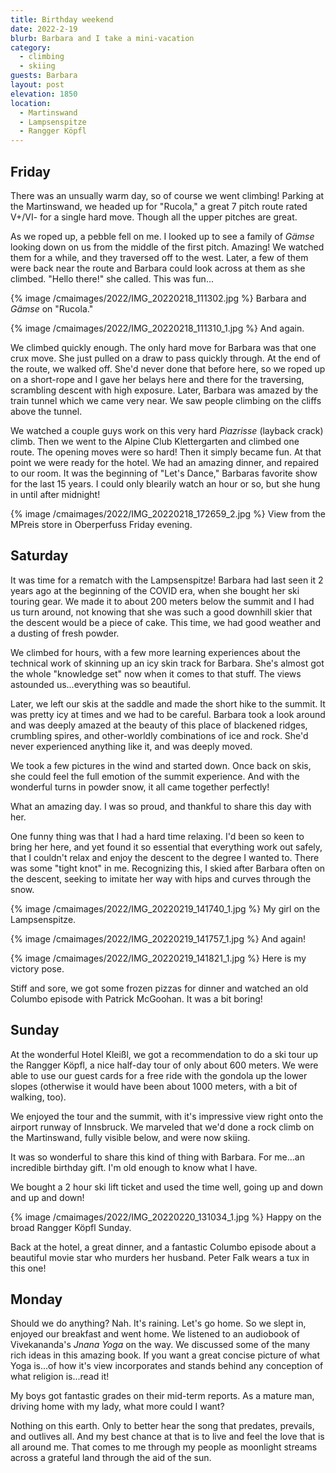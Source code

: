 ```yaml
---
title: Birthday weekend
date: 2022-2-19
blurb: Barbara and I take a mini-vacation
category:
  - climbing
  - skiing
guests: Barbara
layout: post
elevation: 1850
location:
  - Martinswand
  - Lampsenspitze
  - Rangger Köpfl
---
```


## Friday

There was an unsually warm day, so of course we went climbing!
Parking at the Martinswand, we headed up for "Rucola," a great 7 pitch
route rated V+/VI- for a single hard move. Though all the upper pitches are
great.

As we roped up, a pebble fell on me. I looked up to see a family of _Gämse_
looking down on us from the middle of the first pitch. Amazing! We watched
them for a while, and they traversed off to the west. Later, a few of them
were back near the route and Barbara could look across at them as she
climbed. "Hello there!" she called. This was fun...

{% image /cmaimages/2022/IMG_20220218_111302.jpg %}
Barbara and _Gämse_ on "Rucola."

{% image /cmaimages/2022/IMG_20220218_111310_1.jpg %}
And again.

We climbed quickly enough. The only hard move for Barbara was that one
crux move. She just pulled on a draw to pass quickly through. At the end
of the route, we walked off. She'd never done that before here, so we
roped up on a short-rope and I gave her belays here and there for the
traversing, scrambling descent with high exposure. Later, Barbara was
amazed by the train tunnel which we came very near. We saw people climbing
on the cliffs above the tunnel.

We watched a couple guys work on this very hard _Piazrisse_ (layback crack)
climb. Then we went to the Alpine Club Klettergarten and climbed one route.
The opening moves were so hard! Then it simply became fun. At that
point we were ready for the hotel. We had an amazing dinner, and repaired
to our room. It was the beginning of "Let's Dance," Barbaras favorite show
for the last 15 years. I could only blearily watch an hour or so, but she
hung in until after midnight!

{% image /cmaimages/2022/IMG_20220218_172659_2.jpg %}
View from the MPreis store in Oberperfuss Friday evening.

## Saturday

It was time for a rematch with the Lampsenspitze! Barbara had last seen it
2 years ago at the beginning of the COVID era, when she bought her ski
touring gear. We made it to about 200 meters below the summit and I had
us turn around, not knowing that she was such a good downhill skier that
the descent would be a piece of cake. This time, we had good weather and
a dusting of fresh powder.

We climbed for hours, with a few more learning experiences about the technical
work of skinning up an icy skin track for Barbara. She's almost got the
whole "knowledge set" now when it comes to that stuff. The views astounded
us...everything was so beautiful.

Later, we left our skis at the saddle and made the short hike to the summit.
It was pretty icy at times and we had to be careful. Barbara took a look
around and was deeply amazed at the beauty of this place of blackened
ridges, crumbling spires, and other-worldly combinations of ice and
rock. She'd never experienced anything like it, and was deeply moved.

We took a few pictures in the wind and started down. Once back on skis, she
could feel the full emotion of the summit experience. And with the wonderful
turns in powder snow, it all came together perfectly!

What an amazing day. I was so proud, and thankful to share this day with her.

One funny thing was that I had a hard time relaxing. I'd been so keen to
bring her here, and yet found it so essential that everything work out safely,
that I couldn't relax and enjoy the descent to the degree I wanted to. There
was some "tight knot" in me. Recognizing this, I skied after Barbara often
on the descent, seeking to imitate her way with hips and curves through the
snow.

{% image /cmaimages/2022/IMG_20220219_141740_1.jpg %}
My girl on the Lampsenspitze.

{% image /cmaimages/2022/IMG_20220219_141757_1.jpg %}
And again!

{% image /cmaimages/2022/IMG_20220219_141821_1.jpg %}
Here is my victory pose.

Stiff and sore, we got some frozen pizzas for dinner and watched an old
Columbo episode with Patrick McGoohan. It was a bit boring!

## Sunday

At the wonderful Hotel Kleißl, we got a recommendation to do a ski tour up
the Rangger Köpfl, a nice half-day tour of only about 600 meters. We were able
to use our guest cards for a free ride with the gondola up the lower slopes
(otherwise it would have been about 1000 meters, with a bit of walking, too).

We enjoyed the tour and the summit, with it's impressive view right onto
the airport runway of Innsbruck. We marveled that we'd done a rock climb
on the Martinswand, fully visible below, and were now skiing.

It was so wonderful to share this kind of thing with Barbara. For me...an
incredible birthday gift. I'm old enough to know what I have.

We bought a 2 hour ski lift ticket and used the time well, going up and down
and up and down!

{% image /cmaimages/2022/IMG_20220220_131034_1.jpg %}
Happy on the broad Rangger Köpfl Sunday.

Back at the hotel, a great dinner, and a fantastic Columbo episode about a
beautiful movie star who murders her husband. Peter Falk wears a tux in
this one!

## Monday

Should we do anything? Nah. It's raining. Let's go home. So we slept in,
enjoyed our breakfast and went home. We listened to an audiobook of
Vivekananda's _Jnana Yoga_ on the way. We discussed some of the many
rich ideas in this amazing book. If you want a great concise picture of
what Yoga is...of how it's view incorporates and stands behind any conception
of what religion is...read it!

My boys got fantastic grades on their mid-term reports. As a mature man,
driving home with my lady, what more could I want?

Nothing on this earth. Only to better hear the song that predates, prevails,
and outlives all. And my best chance at that is to live and feel the love
that is all around me. That comes to me through my people as moonlight
streams across a grateful land through the aid of the sun.
